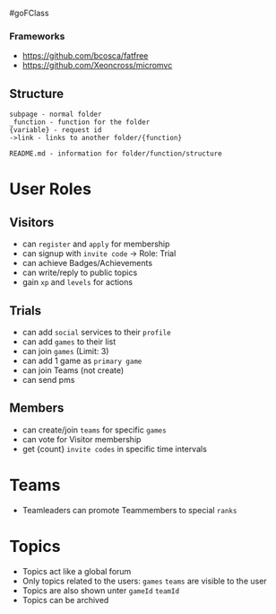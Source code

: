 #goFClass

### Frameworks

- https://github.com/bcosca/fatfree
- https://github.com/Xeoncross/micromvc


## Structure

```
subpage - normal folder
_function - function for the folder
{variable} - request id
->link - links to another folder/{function}

README.md - information for folder/function/structure

```

# User Roles

## Visitors
- can `register` and `apply` for membership
- can signup with `invite code` -> Role: Trial
- can achieve Badges/Achievements
- can write/reply to public topics
- gain `xp` and `levels` for actions

## Trials
- can add `social` services to their `profile`
- can add `games` to their list
- can join `games` (Limit: 3)
- can add 1 game as `primary game`
- can join Teams (not create)
- can send pms

## Members
- can create/join `teams` for specific `games`
- can vote for Visitor membership
- get {count} `invite codes` in specific time intervals

# Teams
- Teamleaders can promote Teammembers to special `ranks`

# Topics
- Topics act like a global forum
- Only topics related to the users: `games` `teams` are visible to the user
- Topics are also shown unter `gameId` `teamId`
- Topics can be archived

